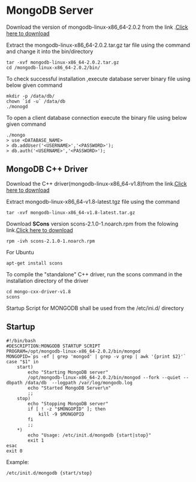 # MongoDB Server
 
Download the version of mongodb-linux-x86_64-2.0.2 from the link .[Click here to download](http://www.mongodb.org/downloads)
 
Extract the mongodb-linux-x86_64-2.0.2.tar.gz  tar file using the command and change it into the bin/directory 

	tar -xvf mongodb-linux-x86_64-2.0.2.tar.gz
    cd /mongodb-linux-x86_64-2.0.2/bin/
        
To check successful installation ,execute database server binary file using below given command

	mkdir -p /data/db/
    chown `id -u` /data/db
    ./monogd

To open a client database connection execute the binary file using below given command

	./mongo
	> use <DATABASE_NAME>
	> db.addUser('<USERNAME>','<PASSWORD>');
	> db.auth('<USERNAME>','<PASSWORD>');
         
## MongoDB C++ Driver 
 
Download the C++ driver(mongodb-linux-x86_64-v1.8)from the link.[Click here to download](http://downloads.mongodb.org/cxx-driver/mongodb-linux-x86_64-v1.8-latest.tgz)

Extract  mongodb-linux-x86_64-v1.8-latest.tgz file using the command  

	tar -xvf mongodb-linux-x86_64-v1.8-latest.tar.gz 
 
Download **SCons** version scons-2.1.0-1.noarch.rpm from the folowing link.[Click here to download](http://sourceforge.net/projects/scons/files/scons/2.1.0/scons-2.1.0-1.noarch.rpm/download)

	rpm -ivh scons-2.1.0-1.noarch.rpm

For Ubuntu

	apt-get install scons

To compile the "standalone" C++ driver, run the scons command in the installation directory of the driver 

	cd mongo-cxx-driver-v1.8
	scons

Startup Script for MONGODB shall be used from the /etc/ini.d/ directory

## Startup

	#!/bin/bash
	#DESCRIPTION:MONGODB STARTUP SCRIPT
	PROGRAM=/opt/mongodb-linux-x86_64-2.0.2/bin/mongod
	MONGOPID=`ps -ef | grep 'mongod' | grep -v grep | awk '{print $2}'`
	case "$1" in
		start)
			echo "Starting MongoDB server"
			/opt/mongodb-linux-x86_64-2.0.2/bin/mongod --fork --quiet --dbpath /data/db  --logpath /var/log/mongodb.log
			echo "Started MongoDB Server\n"
			;;
		stop)
			echo "Stopping MongoDB server"
			if [ ! -z "$MONGOPID" ]; then
				kill -9 $MONGOPID
			fi
			;;
		*)
			echo "Usage: /etc/init.d/mongodb {start|stop}"
			exit 1
	esac
	exit 0

Example:

	/etc/init.d/mongodb {start/stop}
